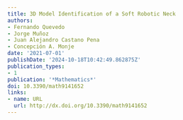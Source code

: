 ```yaml
---
title: 3D Model Identification of a Soft Robotic Neck
authors:
- Fernando Quevedo
- Jorge Muñoz
- Juan Alejandro Castano Pena
- Concepción A. Monje
date: '2021-07-01'
publishDate: '2024-10-18T10:42:49.862875Z'
publication_types:
- 1
publication: '*Mathematics*'
doi: 10.3390/math9141652
links:
- name: URL
  url: http://dx.doi.org/10.3390/math9141652
---
```

